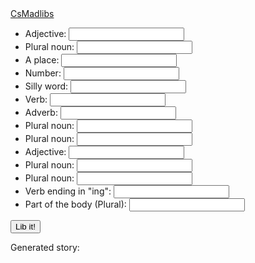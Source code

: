 <style>
    h1{
        background-color: blue

    }

</style>
<body>
    <a href = "https://csmadlibs.github.io">CsMadlibs</a>
        <ul>
            <li>Adjective: <input type="text" id="adj1"></li>
            <li>Plural noun: <input type="text" id="pn1"></li>
            <li>A place: <input type="text" id="place1"></li>
            <li>Number: <input type="text" id="num1"></li>
            <li>Silly word: <input type="text" id="sillwrd1"></li>
            <li>Verb: <input type="text" id="verb1"></li>
            <li>Adverb: <input type="text" id="adverb1"></li>
            <li>Plural noun: <input type="text" id="pn2"></li>
            <li>Plural noun: <input type="text" id="pn3"></li>
            <li>Adjective: <input type="text" id="adj2"></li>
            <li>Plural noun: <input type="text" id="pn4"></li>
            <li>Plural noun: <input type="text" id="pn5"></li>
            <li>Verb ending in "ing": <input type="text" id="verbing1"></li>
            <li>Part of the body (Plural): <input type="text" id="bodyprt1"></li>
        </ul>
<button id="lib-button">Lib it!</button>
 <p>Generated story: 
    <span id="story"></span>
    </p>
    <script>
    var libButton = document.getElementById("lib-button")
    var onButtonClick = function(){
        var story = document.getElementById("story")
        var adj1 = document.getElementById("adj1").value
        var pn1 = document.getElementById("pn1").value
        var place1 = document.getElementById("place1").value 
        var num1 = document.getElementById("num1").value
        var sillwrd1 = document.getElementById("sillwrd1").value
        var verb1 = document.getElementById("verb1").value
        var adverb1 = document.getElementById("adverb1").value
        var pn2 = document.getElementById("pn2").value
        var pn3 = document.getElementById("pn3").value
        var adj2 = document.getElementById("adj2").value
        var pn4 = document.getElementById("pn4").value
        var pn5 = document.getElementById("pn5").value
        var verbing1 = document.getElementById("verbing1").value
        var bodyprt1 = document.getElementById("bodyprt1").value
        story.innerHTML = "Where do ninjas come from? Their beginnings are as mysterious and as " + adj1  + " as those of any of the ancient " + pn1 + " of the 14th century. Historians claim the ninjas originated in (the) " + place1 + " around " + num1 + " year(s) ago. The word ninja comes from the Japanese word " + sillwrd1 + " which means to '" + verb1 + adverb1  + ".' Espionage was their primary job- they acted as secret " + pn2 + ", spying on the bad guys. They were hired by royalty and other powerful " + pn3 + " to discover an enemy's " + adj2 + " weaknesses. They would sneak into opposing camps to steal passwords, battle plans, or " + pn4 + ". Known for their stealth movements, ninjas avoided detection by disguising themselves as " + pn5 + " and " + verbing1 + " quietly in the shadows. When it came to dealing with ninjas, people learned to have " + bodyprt1 +  " in the back of their heads!" 
        }
    libButton.addEventListener("click", onButtonClick)
</script>

</body>
